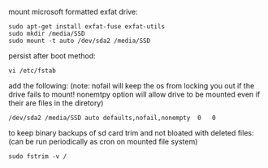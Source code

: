 mount microsoft formatted exfat drive:

```
sudo apt-get install exfat-fuse exfat-utils
sudo mkdir /media/SSD
sudo mount -t auto /dev/sda2 /media/SSD

```

persist after boot method:
```
vi /etc/fstab
```
add the following:
(note: nofail will keep the os from locking you out if the drive fails to mount!
nonemtpy option will allow drive to be mounted even if their are files in the diretory)

```
/dev/sda2 /media/SSD auto defaults,nofail,nonempty  0   0
```
to keep binary backups of sd card trim and not bloated with deleted files:
(can be run periodically as cron on mounted file system)
```
sudo fstrim -v /
```
